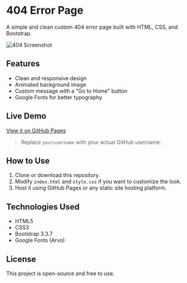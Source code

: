 # 404 Error Page

A simple and clean custom 404 error page built with HTML, CSS, and Bootstrap.

![404 Screenshot](https://cdn.dribbble.com/users/285475/screenshots/2083086/dribbble_1.gif)

## Features

- Clean and responsive design
- Animated background image
- Custom message with a "Go to Home" button
- Google Fonts for better typography

## Live Demo

[View it on GitHub Pages](https://TheSudxx.github.io/error/)

> Replace `yourusername` with your actual GitHub username.

## How to Use

1. Clone or download this repository.
2. Modify `index.html` and `style.css` if you want to customize the look.
3. Host it using GitHub Pages or any static site hosting platform.

## Technologies Used

- HTML5
- CSS3
- Bootstrap 3.3.7
- Google Fonts (Arvo)

## License

This project is open-source and free to use.
